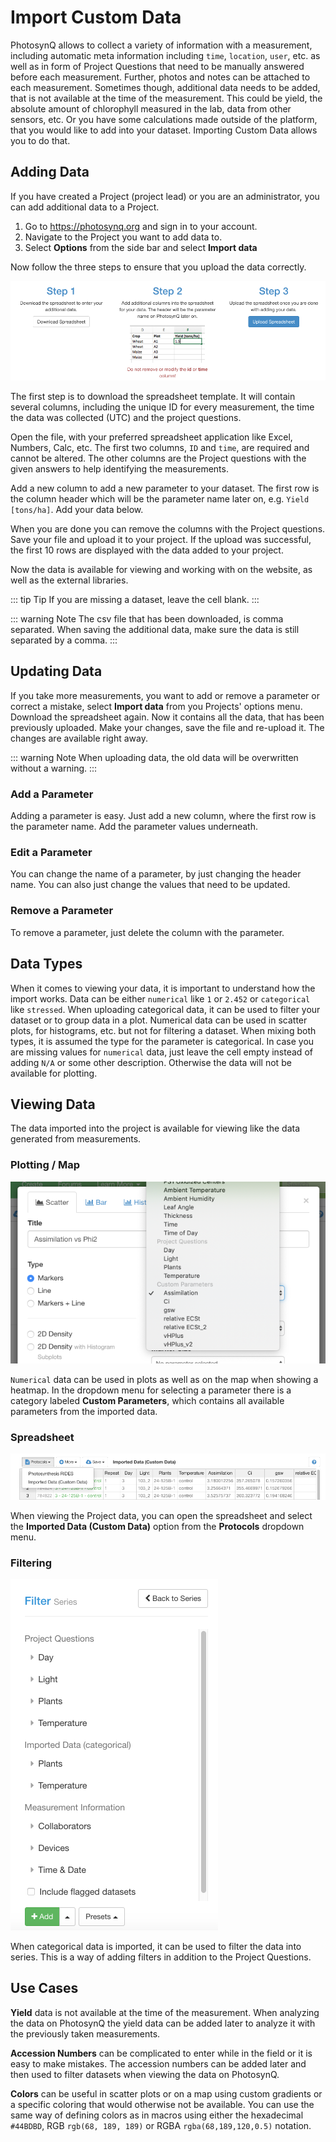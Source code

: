 # Import Custom Data

PhotosynQ allows to collect a variety of information with a measurement, including automatic meta information including `time`, `location`, `user`, etc. as well as in form of Project Questions that need to be manually answered before each measurement. Further, photos and notes can be attached to each measurement. Sometimes though, additional data needs to be added, that is not available at the time of the measurement. This could be yield, the absolute amount of chlorophyll measured in the lab, data from other sensors, etc. Or you have some calculations made outside of the platform, that you would like to add into your dataset. Importing Custom Data allows you to do that.

## Adding Data

If you have created a Project (project lead) or you are an administrator, you can add additional data to a Project.

1. Go to <https://photosynq.org> and sign in to your account.
2. Navigate to the Project you want to add data to.
3. Select **Options** from the side bar and select **Import data**

Now follow the three steps to ensure that you upload the data correctly.

![Adding additional data](./images/import-steps.png)

The first step is to download the spreadsheet template. It will contain several columns, including the unique ID for every measurement, the time the data was collected (UTC) and the project questions.

Open the file, with your preferred spreadsheet application like Excel, Numbers, Calc, etc. The first two columns, `ID` and `time`, are required and cannot be altered. The other columns are the Project questions with the given answers to help identifying the measurements.

Add a new column to add a new parameter to your dataset. The first row is the column header which will be the parameter name later on, e.g. `Yield [tons/ha]`. Add your data below.

When you are done you can remove the columns with the Project questions. Save your file and upload it to your project. If the upload was successful, the first 10 rows are displayed with the data added to your project.

Now the data is available for viewing and working with on the website, as well as the external libraries.

::: tip Tip
If you are missing a dataset, leave the cell blank.
:::

::: warning Note
The csv file that has been downloaded, is comma separated. When saving the additional data, make sure the data is still separated by a comma.
:::

## Updating Data

If you take more measurements, you want to add or remove a parameter or correct a mistake, select **Import data** from you Projects' options menu. Download the spreadsheet again. Now it contains all the data, that has been previously uploaded. Make your changes, save the file and re-upload it. The changes are available right away.

::: warning Note
When uploading data, the old data will be overwritten without a warning.
:::

### Add a Parameter

Adding a parameter is easy. Just add a new column, where the first row is the parameter name. Add the parameter values underneath.

### Edit a Parameter

You can change the name of a parameter, by just changing the header name. You can also just change the values that need to be updated.

### Remove a Parameter

To remove a parameter, just delete the column with the parameter.

## Data Types

When it comes to viewing your data, it is important to understand how the import works. Data can be either `numerical` like `1` or `2.452` or `categorical` like `stressed`. When uploading categorical data, it can be used to filter your dataset or to group data in a plot. Numerical data can be used in scatter plots, for histograms, etc. but not for filtering a dataset. When mixing both types, it is assumed the type for the parameter is categorical. In case you are missing values for `numerical` data, just leave the cell empty instead of adding `N/A` or some other description. Otherwise the data will not be available for plotting.

## Viewing Data

The data imported into the project is available for viewing like the data generated from measurements.

### Plotting / Map

![View Imported Data in the Spreadsheet](./images/import-data-plot.png)

`Numerical` data can be used in plots as well as on the map when showing a heatmap. In the dropdown menu for selecting a parameter there is a category labeled **Custom Parameters**, which contains all available parameters from the imported data.

### Spreadsheet

![View Imported Data in the Spreadsheet](./images/import-data-spreadsheet.png)

When viewing the Project data, you can open the spreadsheet and select the **Imported Data (Custom Data)** option from the **Protocols** dropdown menu.

### Filtering

![View Imported Data in the Spreadsheet](./images/import-data-filter.png)

When categorical data is imported, it can be used to filter the data into series. This is a way of adding filters in addition to the Project Questions.

## Use Cases

**Yield** data is not available at the time of the measurement. When analyzing the data on PhotosynQ the yield data can be added later to analyze it with the previously taken measurements.

**Accession Numbers** can be complicated to enter while in the field or it is easy to make mistakes. The accession numbers can be added later and then used to filter datasets when viewing the data on PhotosynQ.

**Colors** can be useful in scatter plots or on a map using custom gradients or a specific coloring that would otherwise not be available. You can use the same way of defining colors as in macros using either the hexadecimal `#44BDBD`, RGB `rgb(68, 189, 189)` or RGBA `rgba(68,189,120,0.5)` notation.
